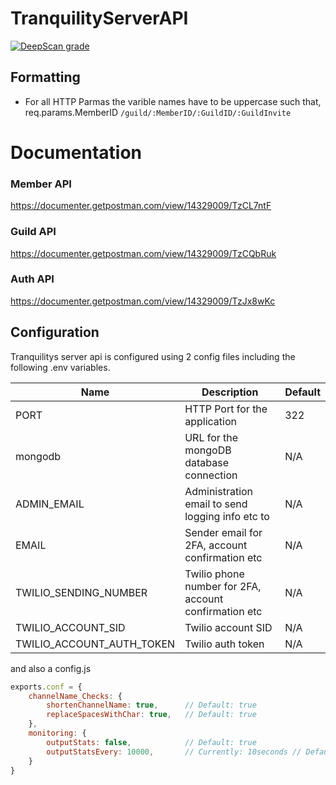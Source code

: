 # TranquilityServerAPI

[![DeepScan grade](https://deepscan.io/api/teams/13554/projects/16524/branches/357480/badge/grade.svg)](https://deepscan.io/dashboard#view=project&tid=13554&pid=16524&bid=357480)

## Formatting

- For all HTTP Parmas the varible names have to be uppercase such that,
  req.params.MemberID `/guild/:MemberID/:GuildID/:GuildInvite`

# Documentation

### Member API
https://documenter.getpostman.com/view/14329009/TzCL7ntF

### Guild API
https://documenter.getpostman.com/view/14329009/TzCQbRuk

### Auth API
https://documenter.getpostman.com/view/14329009/TzJx8wKc

## Configuration

Tranquilitys server api is configured using  2 config files including the following .env variables.

| Name | Description | Default |
| ---- | ----------- | ----- |
| PORT | HTTP Port for the application | 322 |
| mongodb | URL for the mongoDB database connection | N/A |
| ADMIN_EMAIL | Administration email to send logging info etc to | N/A |
| EMAIL | Sender email for 2FA, account confirmation etc | N/A |
| TWILIO_SENDING_NUMBER | Twilio phone number for 2FA, account confirmation etc | N/A |
| TWILIO_ACCOUNT_SID | Twilio account SID | N/A |
| TWILIO_ACCOUNT_AUTH_TOKEN | Twilio auth token | N/A |

and also a config.js
```js
exports.conf = {
    channelName_Checks: {
        shortenChannelName: true,      // Default: true
        replaceSpacesWithChar: true,   // Default: true
    },
    monitoring: {
        outputStats: false,            // Default: true
        outputStatsEvery: 10000,       // Currently: 10seconds // Default: 1000 ms
    }
}
```
